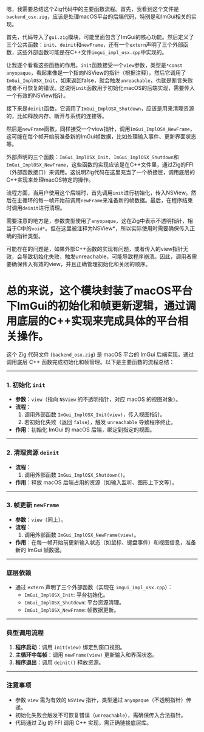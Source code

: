 嗯，我需要总结这个Zig代码中的主要函数流程。首先，我看到这个文件是`backend_osx.zig`，应该是处理macOS平台的后端代码，特别是和ImGui相关的实现。

首先，代码导入了`gui.zig`模块，可能里面包含了ImGui的核心功能。然后定义了三个公共函数：`init`、`deinit`和`newFrame`，还有一个`extern`声明了三个外部函数，这些外部函数可能是在C++文件`imgui_impl_osx.cpp`中实现的。

让我逐个看看这些函数的作用。`init`函数接受一个`view`参数，类型是`*const anyopaque`，看起来像是一个指向NSView的指针（根据注释）。然后它调用了`ImGui_ImplOSX_Init`，如果返回false，就会触发`unreachable`，也就是断言失败或者不可恢复的错误。这说明`init`函数用于初始化macOS的后端实现，需要传入一个有效的NSView指针。

接下来是`deinit`函数，它调用了`ImGui_ImplOSX_Shutdown`，应该是用来清理资源的，比如释放内存、断开与系统的连接等。

然后是`newFrame`函数，同样接受一个view指针，调用`ImGui_ImplOSX_NewFrame`，这可能在每个帧开始前准备新的ImGui帧数据，比如处理输入事件、更新界面状态等。

外部声明的三个函数：`ImGui_ImplOSX_Init`、`ImGui_ImplOSX_Shutdown`和`ImGui_ImplOSX_NewFrame`，这些函数的实现应该是在C++文件里，通过Zig的FFI（外部函数接口）来调用。这说明Zig代码在这里充当了一个桥接层，调用底层的C++实现来处理macOS特定的操作。

流程方面，当用户使用这个后端时，首先调用`init`进行初始化，传入NSView。然后在主循环的每一帧开始前调用`newFrame`来准备新的帧数据。最后，在程序结束时调用`deinit`进行清理。

需要注意的地方是，参数类型使用了`anyopaque`，这在Zig中表示不透明指针，相当于C中的`void*`。但在这里被注释为NSView*，所以实际使用时需要确保传入正确的指针类型。

可能存在的问题是，如果外部C++函数的实现有问题，或者传入的view指针无效，会导致初始化失败，触发unreachable，可能导致程序崩溃。因此，调用者需要确保传入有效的view，并且正确管理初始化和关闭的顺序。

总的来说，这个模块封装了macOS平台下ImGui的初始化和帧更新逻辑，通过调用底层的C++实现来完成具体的平台相关操作。
================================================
这个 Zig 代码文件 (`backend_osx.zig`) 是 macOS 平台的 ImGui 后端实现，通过调用底层 C++ 函数完成初始化和帧管理。以下是主要函数的流程总结：

---

### **1. 初始化 `init`**
- **参数**：`view`（指向 `NSView` 的不透明指针，对应 macOS 的视图对象）。
- **流程**：
  1. 调用外部函数 `ImGui_ImplOSX_Init(view)`，传入视图指针。
  2. 若初始化失败（返回 `false`），触发 `unreachable` 导致程序终止。
- **作用**：初始化 ImGui 的 macOS 后端，绑定到指定的视图。

---

### **2. 清理资源 `deinit`**
- **流程**：
  1. 调用外部函数 `ImGui_ImplOSX_Shutdown()`。
- **作用**：释放 macOS 后端占用的资源（如输入监听、图形上下文等）。

---

### **3. 帧更新 `newFrame`**
- **参数**：`view`（同上）。
- **流程**：
  1. 调用外部函数 `ImGui_ImplOSX_NewFrame(view)`。
- **作用**：在每一帧开始前更新输入状态（如鼠标、键盘事件）和视图信息，准备新的 ImGui 帧数据。

---

### **底层依赖**
- 通过 `extern` 声明了三个外部函数（实现在 `imgui_impl_osx.cpp`）：
  - `ImGui_ImplOSX_Init`: 平台初始化。
  - `ImGui_ImplOSX_Shutdown`: 平台资源清理。
  - `ImGui_ImplOSX_NewFrame`: 帧数据更新。

---

### **典型调用流程**
1. **程序启动**：调用 `init(view)` 绑定到窗口视图。
2. **主循环中每帧**：调用 `newFrame(view)` 更新输入和界面状态。
3. **程序退出**：调用 `deinit()` 释放资源。

---

### **注意事项**
- 参数 `view` 需为有效的 `NSView` 指针，类型通过 `anyopaque`（不透明指针）传递。
- 初始化失败会触发不可恢复错误（`unreachable`），需确保传入合法指针。
- 代码通过 Zig 的 FFI 调用 C++ 实现，需正确链接底层库。